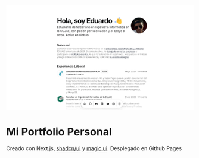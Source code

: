 <div align="center">
<img alt="Portfolio" src="public/portfolio.png" width="1627">
</div>

# Mi Portfolio Personal

Creado con Next.js, [shadcn/ui](https://ui.shadcn.com/) y [magic ui](https://magicui.design/). Desplegado en Github Pages

